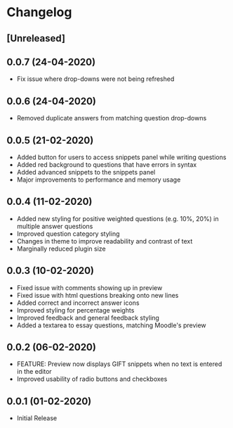 # Changelog

## [Unreleased]

## 0.0.7 (24-04-2020)
- Fix issue where drop-downs were not being refreshed

## 0.0.6 (24-04-2020)
- Removed duplicate answers from matching question drop-downs

## 0.0.5 (21-02-2020)

- Added button for users to access snippets panel while writing questions
- Added red background to questions that have errors in syntax
- Added advanced snippets to the snippets panel
- Major improvements to performance and memory usage 

## 0.0.4 (11-02-2020)

- Added new styling for positive weighted questions (e.g. 10%, 20%) in multiple answer questions
- Improved question category styling
- Changes in theme to improve readability and contrast of text
- Marginally reduced plugin size

## 0.0.3 (10-02-2020)

- Fixed issue with comments showing up in preview
- Fixed issue with html questions breaking onto new lines
- Added correct and incorrect answer icons
- Improved styling for percentage weights
- Improved feedback and general feedback styling
- Added a textarea to essay questions, matching Moodle's preview

## 0.0.2 (06-02-2020)

- FEATURE: Preview now displays GIFT snippets when no text is entered in the editor
- Improved usability of radio buttons and checkboxes

## 0.0.1 (01-02-2020)

- Initial Release
